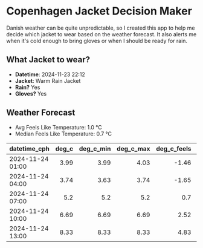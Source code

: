 
# Copenhagen Jacket Decision Maker

Danish weather can be quite unpredictable, so I created this app to help me decide which jacket to wear based on the weather forecast. 
It also alerts me when it's cold enough to bring gloves or when I should be ready for rain.

## What Jacket to wear?

- **Datetime**: 2024-11-23 22:12
- **Jacket**: Warm Rain Jacket
- **Rain?** Yes
- **Gloves?** Yes

## Weather Forecast
- Avg Feels Like Temperature: 1.0 °C
- Median Feels Like Temperature: 0.7 °C

| datetime_cph     |   deg_c |   deg_c_min |   deg_c_max |   deg_c_feels | weather   | wind   | rain   |
|:-----------------|--------:|------------:|------------:|--------------:|:----------|:-------|:-------|
| 2024-11-24 01:00 |    3.99 |        3.99 |        4.03 |         -1.46 | Rain      | High   | Low    |
| 2024-11-24 04:00 |    3.74 |        3.63 |        3.74 |         -1.65 | Rain      | High   | Low    |
| 2024-11-24 07:00 |    5.2  |        5.2  |        5.2  |          0.7  | Rain      | High   | Low    |
| 2024-11-24 10:00 |    6.69 |        6.69 |        6.69 |          2.52 | Rain      | High   | Medium |
| 2024-11-24 13:00 |    8.33 |        8.33 |        8.33 |          4.83 | Rain      | High   | Medium |
        